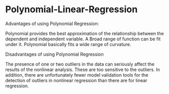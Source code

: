 # Polynomial-Linear-Regression

Advantages of using Polynomial Regression:

Polynomial provides the best approximation of the relationship between the dependent and independent variable.
A Broad range of function can be fit under it.
Polynomial basically fits a wide range of curvature.

Disadvantages of using Polynomial Regression

The presence of one or two outliers in the data can seriously affect the results of the nonlinear analysis.
These are too sensitive to the outliers.
In addition, there are unfortunately fewer model validation tools for the detection of outliers in nonlinear regression than there are for linear regression.
